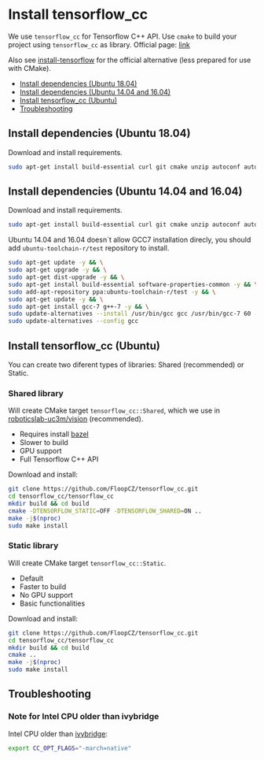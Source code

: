 # Install tensorflow_cc

We use `tensorflow_cc` for Tensorflow C++ API. Use `cmake` to build your project using `tensorflow_cc` as library. Official page: [link](https://github.com/FloopCZ/tensorflow_cc)

Also see [install-tensorflow](install-tensorflow.md) for the official alternative (less prepared for use with CMake).

- [Install dependencies (Ubuntu 18.04)](#install-dependencies-ubuntu-1804)
- [Install dependencies (Ubuntu 14.04 and 16.04)](#install-dependencies-ubuntu-1404-and-1604)
- [Install tensorflow_cc (Ubuntu)](#install-tensorflowcc-ubuntu)
- [Troubleshooting](#troubleshooting)

## Install dependencies (Ubuntu 18.04)

Download and install requirements.

```bash
sudo apt-get install build-essential curl git cmake unzip autoconf autogen automake libtool mlocate zlib1g-dev g++-7 python python3-numpy python3-dev python3-pip python3-wheel wget realpath
```

## Install dependencies (Ubuntu 14.04 and 16.04)
Download and install requirements.
```bash
sudo apt-get install build-essential curl git cmake unzip autoconf autogen automake libtool mlocate zlib1g-dev python python3-numpy python3-dev python3-pip python3-wheel wget realpath
```
Ubuntu 14.04 and 16.04 doesn´t allow GCC7 installation direcly, you should add `ubuntu-toolchain-r/test` repository to install.

```bash
sudo apt-get update -y && \
sudo apt-get upgrade -y && \
sudo apt-get dist-upgrade -y && \
sudo apt-get install build-essential software-properties-common -y && \
sudo add-apt-repository ppa:ubuntu-toolchain-r/test -y && \
sudo apt-get update -y && \
sudo apt-get install gcc-7 g++-7 -y && \
sudo update-alternatives --install /usr/bin/gcc gcc /usr/bin/gcc-7 60 --slave /usr/bin/g++ g++ /usr/bin/g++-7 && \
sudo update-alternatives --config gcc
```

## Install tensorflow_cc (Ubuntu)
You can create two diferent types of libraries: Shared (recommended) or Static.

### Shared library
Will create CMake target `tensorflow_cc::Shared`, which we use in [roboticslab-uc3m/vision](https://github.com/roboticslab-uc3m/vision) (recommended).
- Requires install [bazel](install-bazel.md)
- Slower to build
- GPU support
- Full Tensorflow C++ API

Download and install:
```bash
git clone https://github.com/FloopCZ/tensorflow_cc.git
cd tensorflow_cc/tensorflow_cc
mkdir build && cd build
cmake -DTENSORFLOW_STATIC=OFF -DTENSORFLOW_SHARED=ON ..
make -j$(nproc)
sudo make install
```

### Static library
Will create CMake target `tensorflow_cc::Static`.
- Default
- Faster to build
- No GPU support
- Basic functionalities

Download and install:
```bash
git clone https://github.com/FloopCZ/tensorflow_cc.git
cd tensorflow_cc/tensorflow_cc
mkdir build && cd build
cmake ..
make -j$(nproc)
sudo make install
```

## Troubleshooting

### Note for Intel CPU older than ivybridge
Intel CPU older than [ivybridge](https://ark.intel.com/content/www/es/es/ark/products/codename/29902/ivy-bridge.html):
```bash
export CC_OPT_FLAGS="-march=native"
```
